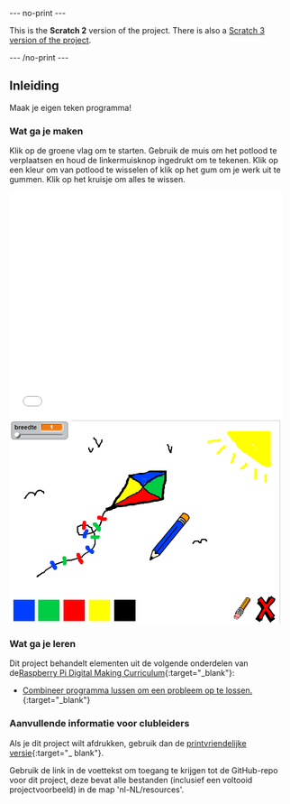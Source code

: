 --- no-print ---

This is the **Scratch 2** version of the project. There is also a [Scratch 3 version of the project](https://projects.raspberrypi.org/nl-NL/projects/paint-box).

--- /no-print ---

## Inleiding

Maak je eigen teken programma!

### Wat ga je maken

Klik op de groene vlag om te starten. Gebruik de muis om het potlood te verplaatsen en houd de linkermuisknop ingedrukt om te tekenen. Klik op een kleur om van potlood te wisselen of klik op het gum om je werk uit te gummen. Klik op het kruisje om alles te wissen.

<div class="scratch-preview">
  <iframe allowtransparency="true" width="485" height="402" src="//scratch.mit.edu/projects/embed/219860302/?autostart=false" frameborder="0"></iframe>
  <img src="images/paint-final.png">
</div>

### Wat ga je leren

Dit project behandelt elementen uit de volgende onderdelen van de[Raspberry Pi Digital Making Curriculum](http://rpf.io/curriculum){:target="_blank"}:

+ [Combineer programma lussen om een probleem op te lossen.](https://www.raspberrypi.org/curriculum/programming/builder){:target="_blank"}

### Aanvullende informatie voor clubleiders

Als je dit project wilt afdrukken, gebruik dan de [printvriendelijke versie](https://projects.raspberrypi.org/nl-NL/projects/paint-box-scratch2/print){:target="_ blank"}.

Gebruik de link in de voettekst om toegang te krijgen tot de GitHub-repo voor dit project, deze bevat alle bestanden (inclusief een voltooid projectvoorbeeld) in de map 'nl-NL/resources'.